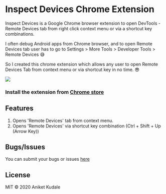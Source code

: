 # Inspect Devices Chrome Extension
Inspect Devices is a Google Chrome browser extension to open DevTools - Remote Devices tab from right click context menu or via a shortcut key combinations.

I often debug Android apps from Chrome browser, and to open Remote Devices tab user has to go to Settings > More Tools > Developer Tools > Remote Devices :sweat_smile:

So I created this chrome extension which allows any user to open Remote Devices Tab from context menu or via shortcut key in no time. :sunglasses:

![](https://lh3.googleusercontent.com/NH-nJlILlrcbSa7kJwIiK9tWUpUreCSV9p4MG03-CZjyVSmxTf36XP3Fs817E26xXQ-eLvQ_=w640-h400-e365)
### Install the extension from [Chrome store][chrome-store]

## Features
 1. Opens 'Remote Devices' tab from context menu.
 2. Opens 'Remote Devices' via shortcut key combination (Ctrl + Shift + Up (Arrow Key))

## Bugs/Issues
You can submit your bugs or issues [here][github-issues]

## License
MIT © 2020 Aniket Kudale

 [chrome-store]: https://chrome.google.com/webstore/detail/inspect-devices/gekjjfijolflhgbhjggpflnklibhkmjh
 [github-issues]: https://github.com/aniketkudale/inspect-devices/issues
